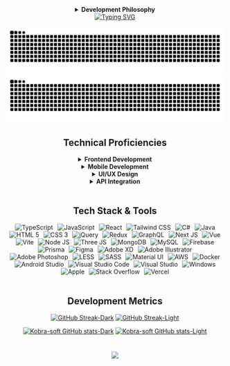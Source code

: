 <div align="center" >
<details>
  <summary><b> Development Philosophy</b></summary>
<I'm a passionate <b>Full Stack Developer</b>, with a strong focus on creating modern, responsive web and mobile applications. I specialise in leveraging the power of <b>React.js</b>, <b>TypeScript</b>, <b>Node.js</b> and <b>TailwindCSS</b> to build clean, user-friendly interfaces that deliver seamless experiences across all devices.
</details>

<div align="center">
  <a href="https://git.io/typing-svg">
    <img src="https://readme-typing-svg.demolab.com?font=Noto+Sans&size=33&pause=100&color=DC0663&background=17000000&center=true&vCenter=true&width=770&height=60&lines=I'm+a+passionate+Full+Stack+Developer%2C;with+a+strong+focus+on++creating+modern%2C;responsive+web+and+mobile+applications.;I+specialise+in+leveraging+the+power+of+React.js%2C;TypeScript%2C++Node.js+and+TailwindCSS;to+build+clean%2C+user-friendly+interfaces+that+;deliver+seamless+experiences+across+all+devices." alt="Typing SVG">
  </a>
</div>
</div>

<div align="center">
  
![github contribution grid snake animation](https://raw.githubusercontent.com/shahradelahi/shahradelahi/output/github-contribution-grid-snake-dark.svg#gh-dark-mode-only)
![github contribution grid snake animation](https://raw.githubusercontent.com/shahradelahi/shahradelahi/output/github-contribution-grid-snake.svg#gh-light-mode-only)
  
</div>

<h2 align="center">Technical Proficiencies</h2>
<div align="center">
<details>
  <summary><b> Frontend Development</b></summary>
  Crafting dynamic, responsive and pixel-perfect web applications using <b>React.js</b>, <b>JavaScript</b> and modern frameworks like <b>Next.js</b> and <b>Vue.js</b>.
</details>

<details>
  <summary><b> Mobile Development</b></summary>
  Building cross-platform mobile apps with React Native, ensuring smooth performance on both <b>Android</b> and <b>iOS</b>.
</details>

<details>
  <summary><b> UI/UX Design</b></summary>
  Designing intuitive and contemporary interfaces, with a focus on <b>user experience</b>, <b>accessibility</b> and sleek <b>animations</b>.
</details>

<details>
  <summary><b> API Integration</b></summary>
  Connecting frontends to powerful backends with <b>REST APIs</b> and <b>GraphQL</b>.
</details>
</div>

</br>

<h2 align="center">Tech Stack & Tools</h2>
<div align="center">
  <img src="https://skillicons.dev/icons?i=ts" hspace="3" title="TypeScript"/> 
  <img src="https://skillicons.dev/icons?i=js" hspace="3" title="JavaScript"/> 
  <img src="https://skillicons.dev/icons?i=react" hspace="3" title="React"/>
  <img src="https://skillicons.dev/icons?i=tailwind" hspace="3" title="Tailwind CSS"/> 
  <img src="https://skillicons.dev/icons?i=cs" hspace="3" title="C#"/> 
  <img src="https://skillicons.dev/icons?i=java" hspace="3" title="Java"/> 
  <img src="https://skillicons.dev/icons?i=html" hspace="3" title="HTML 5"/> 
  <img src="https://skillicons.dev/icons?i=css" hspace="3" title="CSS 3"/>
  <img src="https://skillicons.dev/icons?i=jquery" hspace="3" title="jQuery"/> 
  <img src="https://skillicons.dev/icons?i=redux" hspace="3" title="Redux"/> 
  <img src="https://skillicons.dev/icons?i=graphql" hspace="3" title="GraphQL"/>
  <img src="https://skillicons.dev/icons?i=nextjs" hspace="3" title="Next JS"/> 
  <img src="https://skillicons.dev/icons?i=vue" hspace="3" title="Vue"/> 
  <img src="https://skillicons.dev/icons?i=vite" hspace="3" title="Vite"/> 
  <img src="https://skillicons.dev/icons?i=nodejs" hspace="3" title="Node JS"/> 
  <img src="https://skillicons.dev/icons?i=threejs" hspace="3" title="Three JS"/>
  <img src="https://skillicons.dev/icons?i=mongodb" hspace="3" title="MongoDB"/> 
  <img src="https://skillicons.dev/icons?i=mysql" hspace="3" title="MySQL"/> 
  <img src="https://skillicons.dev/icons?i=firebase" hspace="3" title="Firebase"/> 
  <img src="https://skillicons.dev/icons?i=prisma" hspace="3" title="Prisma"/>
  <img src="https://skillicons.dev/icons?i=figma" hspace="3" title="Figma"/> 
  <img src="https://skillicons.dev/icons?i=xd" hspace="3" title="Adobe XD"/> 
  <img src="https://skillicons.dev/icons?i=ai" hspace="3" title="Adobe Illustrator"/> 
  <img src="https://skillicons.dev/icons?i=ps" hspace="3" title="Adobe Photoshop"/> 
  <img src="https://skillicons.dev/icons?i=less" hspace="3" title="LESS"/> 
  <img src="https://skillicons.dev/icons?i=sass" hspace="3" title="SASS"/> 
  <img src="https://skillicons.dev/icons?i=materialui" hspace="3" title="Material UI"/> 
  <img src="https://skillicons.dev/icons?i=aws" hspace="3" title="AWS"/> 
  <img src="https://skillicons.dev/icons?i=docker" hspace="3" title="Docker"/> 
  <img src="https://skillicons.dev/icons?i=androidstudio" hspace="3" title="Android Studio"/>
  <img src="https://skillicons.dev/icons?i=vscode" hspace="3" title="Visual Studio Code"/>
  <img src="https://skillicons.dev/icons?i=visualstudio" hspace="3" title="Visual Studio"/> 
  <img src="https://skillicons.dev/icons?i=windows" hspace="3" title="Windows"/>
  <img src="https://skillicons.dev/icons?i=apple" hspace="3" title="Apple"/>
  <img src="https://skillicons.dev/icons?i=stackoverflow" hspace="3" title="Stack Overflow"/> 
  <img src="https://skillicons.dev/icons?i=vercel" hspace="3" title="Vercel"/>
</div>
</br>

<h2 align="center">Development Metrics</h2>
<div align="center">

[![GitHub Streak-Dark](https://streak-stats.demolab.com?user=kobra-soft&theme=gotham&card_width=467)](https://git.io/streak-stats#gh-dark-mode-only)
[![GitHub Streak-Light](https://streak-stats.demolab.com?user=kobra-soft&theme=swift&card_width=467&hide_border=false)](https://git.io/streak-stats#gh-light-mode-only)

[![Kobra-soft GitHub stats-Dark](https://github-readme-stats.vercel.app/api?username=kobra-soft&show_icons=true&theme=gotham&#gh-dark-mode-only)](https://github.com/kobra-soft/github-readme-stats#gh-dark-mode-only)
[![Kobra-soft GitHub stats-Light](https://github-readme-stats.vercel.app/api?username=kobra-soft&show_icons=true&theme=swift&hide_border=false&#gh-light-mode-only)](https://github.com/kobra-soft/github-readme-stats#gh-light-mode-only)

</div>

#

<p align="center">

</p>
<div align="center">
  
  ![](https://komarev.com/ghpvc/?username=kobra-soft)
  
</div>

